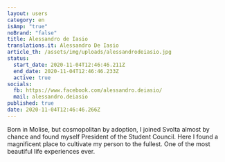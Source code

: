 ```yaml
---
layout: users
category: en
isAmp: "true"
noBrand: "false"
title: Alessandro de Iasio
translations.it: Alessandro De Iasio
article_th: /assets/img/uploads/alessandrodeiasio.jpg
status:
  start_date: 2020-11-04T12:46:46.211Z
  end_date: 2020-11-04T12:46:46.233Z
  active: true
socials:
  fb: https://www.facebook.com/alessandro.deiasio/
  mail: alessandro.deiasio
published: true
date: 2020-11-04T12:46:46.266Z
---
```

Born in Molise, but cosmopolitan by adoption, I joined Svolta almost by chance and found myself President of the Student Council. Here I found a magnificent place to cultivate my person to the fullest. One of the most beautiful life experiences ever.